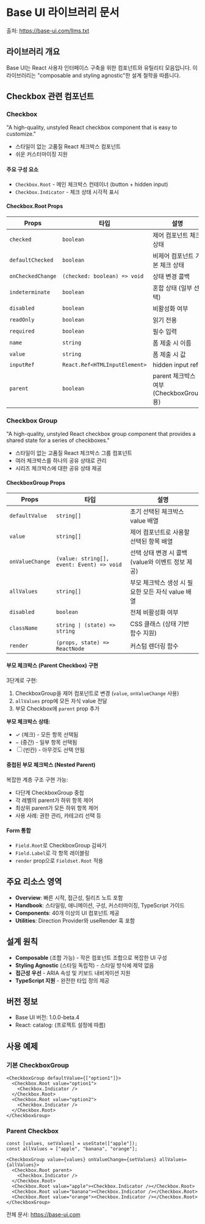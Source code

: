 # Base UI 라이브러리 문서

출처: https://base-ui.com/llms.txt

## 라이브러리 개요

Base UI는 React 사용자 인터페이스 구축을 위한 컴포넌트와 유틸리티 모음입니다. 이 라이브러리는 "composable and styling agnostic"한 설계 철학을 따릅니다.

## Checkbox 관련 컴포넌트

### Checkbox
"A high-quality, unstyled React checkbox component that is easy to customize."

- 스타일이 없는 고품질 React 체크박스 컴포넌트
- 쉬운 커스터마이징 지원

#### 주요 구성 요소
- `Checkbox.Root` - 메인 체크박스 컨테이너 (button + hidden input)
- `Checkbox.Indicator` - 체크 상태 시각적 표시

#### Checkbox.Root Props
| Props | 타입 | 설명 |
|-------|------|------|
| `checked` | `boolean` | 제어 컴포넌트 체크 상태 |
| `defaultChecked` | `boolean` | 비제어 컴포넌트 기본 체크 상태 |
| `onCheckedChange` | `(checked: boolean) => void` | 상태 변경 콜백 |
| `indeterminate` | `boolean` | 혼합 상태 (일부 선택) |
| `disabled` | `boolean` | 비활성화 여부 |
| `readOnly` | `boolean` | 읽기 전용 |
| `required` | `boolean` | 필수 입력 |
| `name` | `string` | 폼 제출 시 이름 |
| `value` | `string` | 폼 제출 시 값 |
| `inputRef` | `React.Ref<HTMLInputElement>` | hidden input ref |
| `parent` | `boolean` | parent 체크박스 여부 (CheckboxGroup용) |

### Checkbox Group
"A high-quality, unstyled React checkbox group component that provides a shared state for a series of checkboxes."

- 스타일이 없는 고품질 React 체크박스 그룹 컴포넌트
- 여러 체크박스를 하나의 공유 상태로 관리
- 시리즈 체크박스에 대한 공유 상태 제공

#### CheckboxGroup Props
| Props | 타입 | 설명 |
|-------|------|------|
| `defaultValue` | `string[]` | 초기 선택된 체크박스 value 배열 |
| `value` | `string[]` | 제어 컴포넌트로 사용할 선택된 항목 배열 |
| `onValueChange` | `(value: string[], event: Event) => void` | 선택 상태 변경 시 콜백 (value와 이벤트 정보 제공) |
| `allValues` | `string[]` | 부모 체크박스 생성 시 필요한 모든 자식 value 배열 |
| `disabled` | `boolean` | 전체 비활성화 여부 |
| `className` | `string \| (state) => string` | CSS 클래스 (상태 기반 함수 지원) |
| `render` | `(props, state) => ReactNode` | 커스텀 렌더링 함수 |

#### 부모 체크박스 (Parent Checkbox) 구현
3단계로 구현:
1. CheckboxGroup을 제어 컴포넌트로 변경 (`value`, `onValueChange` 사용)
2. `allValues` prop에 모든 자식 value 전달
3. 부모 Checkbox에 `parent` prop 추가

**부모 체크박스 상태:**
- ✓ (체크) - 모든 항목 선택됨
- − (중간) - 일부 항목 선택됨
- ☐ (빈칸) - 아무것도 선택 안됨

#### 중첩된 부모 체크박스 (Nested Parent)
복잡한 계층 구조 구현 가능:
- 다단계 CheckboxGroup 중첩
- 각 레벨의 parent가 하위 항목 제어
- 최상위 parent가 모든 하위 항목 제어
- 사용 사례: 권한 관리, 카테고리 선택 등

#### Form 통합
- `Field.Root`로 CheckboxGroup 감싸기
- `Field.Label`로 각 항목 레이블링
- `render` prop으로 `Fieldset.Root` 적용

## 주요 리소스 영역

- **Overview**: 빠른 시작, 접근성, 릴리즈 노트 포함
- **Handbook**: 스타일링, 애니메이션, 구성, 커스터마이징, TypeScript 가이드
- **Components**: 40개 이상의 UI 컴포넌트 제공
- **Utilities**: Direction Provider와 useRender 훅 포함

## 설계 원칙

- **Composable** (조합 가능) - 작은 컴포넌트 조합으로 복잡한 UI 구성
- **Styling Agnostic** (스타일 독립적) - 스타일 방식에 제약 없음
- **접근성 우선** - ARIA 속성 및 키보드 내비게이션 지원
- **TypeScript 지원** - 완전한 타입 정의 제공

## 버전 정보
- Base UI 버전: 1.0.0-beta.4
- React: catalog: (프로젝트 설정에 따름)

## 사용 예제

### 기본 CheckboxGroup
```tsx
<CheckboxGroup defaultValue={["option1"]}>
  <Checkbox.Root value="option1">
    <Checkbox.Indicator />
  </Checkbox.Root>
  <Checkbox.Root value="option2">
    <Checkbox.Indicator />
  </Checkbox.Root>
</CheckboxGroup>
```

### Parent Checkbox
```tsx
const [values, setValues] = useState(["apple"]);
const allValues = ["apple", "banana", "orange"];

<CheckboxGroup value={values} onValueChange={setValues} allValues={allValues}>
  <Checkbox.Root parent>
    <Checkbox.Indicator />
  </Checkbox.Root>
  <Checkbox.Root value="apple"><Checkbox.Indicator /></Checkbox.Root>
  <Checkbox.Root value="banana"><Checkbox.Indicator /></Checkbox.Root>
  <Checkbox.Root value="orange"><Checkbox.Indicator /></Checkbox.Root>
</CheckboxGroup>
```

전체 문서: https://base-ui.com
